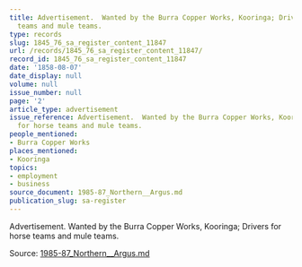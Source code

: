 ```yaml
---
title: Advertisement.  Wanted by the Burra Copper Works, Kooringa; Drivers for horse
  teams and mule teams.
type: records
slug: 1845_76_sa_register_content_11847
url: /records/1845_76_sa_register_content_11847/
record_id: 1845_76_sa_register_content_11847
date: '1858-08-07'
date_display: null
volume: null
issue_number: null
page: '2'
article_type: advertisement
issue_reference: Advertisement.  Wanted by the Burra Copper Works, Kooringa; Drivers
  for horse teams and mule teams.
people_mentioned:
- Burra Copper Works
places_mentioned:
- Kooringa
topics:
- employment
- business
source_document: 1985-87_Northern__Argus.md
publication_slug: sa-register
---
```


Advertisement.  Wanted by the Burra Copper Works, Kooringa; Drivers for horse teams and mule teams.

Source: [1985-87_Northern__Argus.md](/downloads/markdown/1985-87_Northern__Argus.md)
